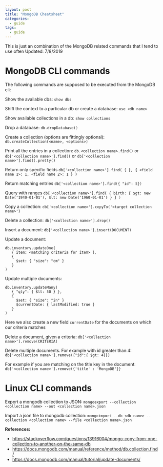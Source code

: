 ```yaml
---
layout: post
title: "MongoDB Cheatsheet"
categories:
  - guide
tags:
  - guide
---
```

This is just an combination of the MongoDB related commands that I tend to use often
Updated: 7/8/2019

# MongoDB CLI commands
The following commands are supposed to be executed from the MongoDB cli:

Show the available dbs:
`show dbs`

Shift the context to a particular db or create a database:
`use <db name>`

Show available collections in a db:
`show collections`

Drop a database:
`db.dropDatabase()`

Create a collection (options are fittingly optional):
`db.createCollection(<name>, <options>)`

Print all the entries in a collection:
`db.<collection name>.find()`
or
`db['<collection name>'].find()`
or
`db['<collection name>'].find().pretty()`

Return only specific fields
`db['<collection name>'].find( { }, { <field name 1>: 1, <field name 2>: 1 } )`

Return matching entries
`db['<collection name>'].find({ "id": 5})`

Query with ranges
`db['<collection name>'].find( { birth: { $gt: new Date('1940-01-01'), $lt: new Date('1960-01-01') } } )`

Copy a collection:
`db['<collection name>'].copyTo('<target collection name>')`

Delete a collection:
`db['<collection name>'].drop()`

Insert a document:
`db['<collection name>'].insert(DOCUMENT)`

Update a document:
```
db.inventory.updateOne(
   { item: <matching criteria for item> },
   {
     $set: { "size": "cm" }
   }
)
```

Update multiple documents:
```
db.inventory.updateMany(
   { "qty": { $lt: 50 } },
   {
     $set: { "size": "in" }
     $currentDate: { lastModified: true }
   }
)
```
Here we also create a new field `currentDate` for the documents on which our criteria matches

Delete a document, given a criteria:
`db['<collection name>'].remove(CRITERIA)`

Delete multiple documents. For example with id greater than 4:
`db['<collection name>'].remove({"id":{ $gt: 4}})`

For example if you are matching on the title key in the document:
`db['<collection name>'].remove({'title' : 'MongoDB'}}`

# Linux CLI commands
Export a mongodb collection to JSON:
`mongoexport --collection <collection name> --out <collection name>.json`

Import a json file to mongodb collection:
`mongoimport --db <db name> --collection <collection name> --file <collection name>.json`


**References:**
- https://stackoverflow.com/questions/13916004/mongo-copy-from-one-collection-to-another-on-the-same-db
- https://docs.mongodb.com/manual/reference/method/db.collection.find/
- https://docs.mongodb.com/manual/tutorial/update-documents/
